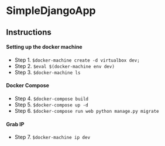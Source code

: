 # SimpleDjangoApp

## Instructions

#### Setting up the docker machine
- Step 1. ```$docker-machine create -d virtualbox dev;```
- Step 2. ```$eval $(docker-machine env dev)```
- Step 3. ```$docker-machine ls```

#### Docker Compose
- Step 4. ```$docker-compose build```
- Step 5. ```$docker-compose up -d```
- Step 6. ```$docker-compose run web python manage.py migrate```

#### Grab IP
- Step 7. ```$docker-machine ip dev```
